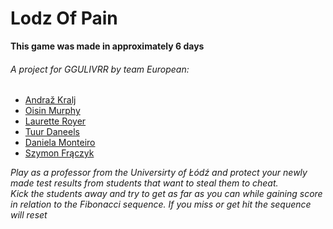 # Lodz Of Pain
**This game was made in approximately 6 days**

###### A project for GGULIVRR by team European:
- [Andraž Kralj](https://github.com/Nevith)<br>
- [Oisin Murphy](https://www.facebook.com/giganticpoohead)
- [Laurette Royer](https://www.facebook.com/laurette.royer.58)
- [Tuur Daneels](https://www.facebook.com/Tuur.Daneels)
- [Daniela Monteiro](https://www.facebook.com/danielafcmonteiro.29)
- [Szymon Frączyk](https://www.facebook.com/szymon.fraczyk.9)

*Play as a professor from the Universirty of Łódź and protect your newly made test results from students that want to steal them  to cheat.*<br> 
*Kick the students away and try to get as far as you can while gaining score in relation to the Fibonacci sequence. If you miss or get hit the sequence will reset*
